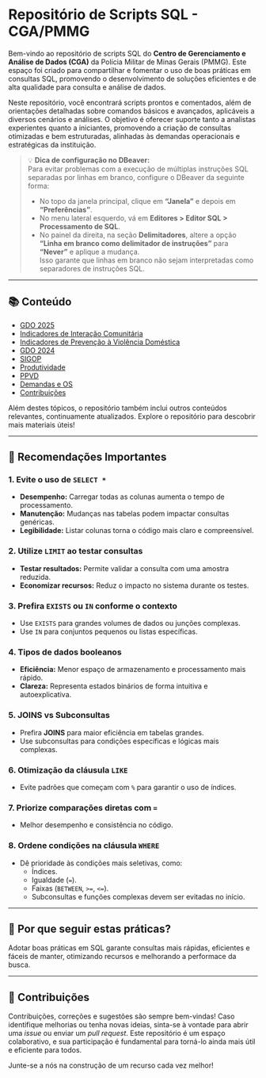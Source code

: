 # Repositório de Scripts SQL - CGA/PMMG

Bem-vindo ao repositório de scripts SQL do **Centro de Gerenciamento e Análise de Dados (CGA)** da Polícia Militar de Minas Gerais (PMMG). Este espaço foi criado para compartilhar e 
fomentar o uso de boas práticas em consultas SQL, promovendo o desenvolvimento de soluções eficientes e de alta qualidade para consulta e análise de dados.

Neste repositório, você encontrará scripts prontos e comentados, além de orientações detalhadas sobre comandos básicos e avançados, aplicáveis a diversos cenários e análises. O objetivo é oferecer suporte tanto a analistas experientes quanto a iniciantes, promovendo a criação de consultas otimizadas e bem estruturadas, alinhadas às demandas operacionais e estratégicas da instituição.

> 💡 **Dica de configuração no DBeaver:**  
> Para evitar problemas com a execução de múltiplas instruções SQL separadas por linhas em branco, configure o DBeaver da seguinte forma:  
> - No topo da janela principal, clique em **“Janela”** e depois em **“Preferências”**.  
> - No menu lateral esquerdo, vá em **Editores > Editor SQL > Processamento de SQL**.  
> - No painel da direita, na seção **Delimitadores**, altere a opção **“Linha em branco como delimitador de instruções”** para **“Never”** e aplique a mudança.  
> Isso garante que linhas em branco não sejam interpretadas como separadores de instruções SQL.

---

## 📚 Conteúdo
- [GDO 2025](https://github.com/CGA-PMMG/CGA_SCRIPTS/tree/main/GDO%202025)
- [Indicadores de Interação Comunitária](https://github.com/CGA-PMMG/CGA_SCRIPTS/tree/main/INDICADORES%20DE%20INTERA%C3%87%C3%83O%20COMUNIT%C3%81RIA%20-%20DOP)
- [Indicadores de Prevenção à Violência Doméstica](https://github.com/CGA-PMMG/CGA_SCRIPTS/tree/main/INDICADORES%20PVD)
- [GDO 2024](https://github.com/CGA-PMMG/CGA_SCRIPTS/tree/main/GDO%202024)
- [SIGOP](https://github.com/CGA-PMMG/CGA_SCRIPTS/tree/main/SIGOP)
- [Produtividade](https://github.com/CGA-PMMG/CGA_SCRIPTS/tree/main/PRODUTIVIDADE)
- [PPVD](https://github.com/CGA-PMMG/CGA_SCRIPTS/tree/main/PPVD)
- [Demandas e OS](https://github.com/CGA-PMMG/CGA_SCRIPTS/tree/main/Demandas%20e%20OS)
- [Contribuições](https://github.com/CGA-PMMG/CGA_SCRIPTS/tree/main/CONTRIBUI%C3%87%C3%95ES)


Além destes tópicos, o repositório também inclui outros conteúdos relevantes, continuamente atualizados. Explore o repositório para descobrir mais materiais úteis!

---
## 📌 Recomendações Importantes

### 1. Evite o uso de `SELECT *`
- **Desempenho:** Carregar todas as colunas aumenta o tempo de processamento.
- **Manutenção:** Mudanças nas tabelas podem impactar consultas genéricas.
- **Legibilidade:** Listar colunas torna o código mais claro e compreensível.

### 2. Utilize `LIMIT` ao testar consultas
- **Testar resultados:** Permite validar a consulta com uma amostra reduzida.
- **Economizar recursos:** Reduz o impacto no sistema durante os testes.

### 3. Prefira `EXISTS` ou `IN` conforme o contexto
- Use `EXISTS` para grandes volumes de dados ou junções complexas.
- Use `IN` para conjuntos pequenos ou listas específicas.

### 4. Tipos de dados booleanos
- **Eficiência:** Menor espaço de armazenamento e processamento mais rápido.
- **Clareza:** Representa estados binários de forma intuitiva e autoexplicativa.

### 5. JOINS vs Subconsultas
- Prefira **JOINS** para maior eficiência em tabelas grandes.
- Use subconsultas para condições específicas e lógicas mais complexas.

### 6. Otimização da cláusula `LIKE`
- Evite padrões que começam com `%` para garantir o uso de índices.

### 7. Priorize comparações diretas com `=`
- Melhor desempenho e consistência no código.

### 8. Ordene condições na cláusula `WHERE`
- Dê prioridade às condições mais seletivas, como:
  - Índices.
  - Igualdade (`=`).
  - Faixas (`BETWEEN`, `>=`, `<=`).
  - Subconsultas e funções complexas devem ser evitadas no início.

---

## 🌟 Por que seguir estas práticas?
Adotar boas práticas em SQL garante consultas mais rápidas, eficientes e fáceis de manter, otimizando recursos e melhorando a performace da busca.

---
## 🤝 Contribuições

Contribuições, correções e sugestões são sempre bem-vindas! Caso identifique melhorias ou tenha novas ideias, sinta-se à vontade para abrir uma *issue* ou enviar um *pull request*. Este repositório é um espaço colaborativo, e sua participação é fundamental para torná-lo ainda mais útil e eficiente para todos. 

Junte-se a nós na construção de um recurso cada vez melhor!



